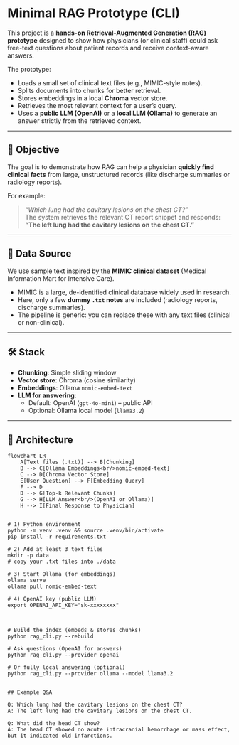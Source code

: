 # Minimal RAG Prototype (CLI)

This project is a **hands-on Retrieval-Augmented Generation (RAG) prototype** designed to show how physicians (or clinical staff) could ask free-text questions about patient records and receive context-aware answers.  

The prototype:
- Loads a small set of clinical text files (e.g., MIMIC-style notes).
- Splits documents into chunks for better retrieval.
- Stores embeddings in a local **Chroma** vector store.
- Retrieves the most relevant context for a user’s query.
- Uses a **public LLM (OpenAI)** or a **local LLM (Ollama)** to generate an answer strictly from the retrieved context.

---

## 🎯 Objective
The goal is to demonstrate how RAG can help a physician **quickly find clinical facts** from large, unstructured records (like discharge summaries or radiology reports).  

For example:  
> *“Which lung had the cavitary lesions on the chest CT?”*  
The system retrieves the relevant CT report snippet and responds:  
**“The left lung had the cavitary lesions on the chest CT.”**

---

## 📂 Data Source
We use sample text inspired by the **MIMIC clinical dataset** (Medical Information Mart for Intensive Care).  
- MIMIC is a large, de-identified clinical database widely used in research.  
- Here, only a few **dummy `.txt` notes** are included (radiology reports, discharge summaries).  
- The pipeline is generic: you can replace these with any text files (clinical or non-clinical).

---

## 🛠️ Stack
- **Chunking**: Simple sliding window  
- **Vector store**: Chroma (cosine similarity)  
- **Embeddings**: Ollama `nomic-embed-text`  
- **LLM for answering**:  
  - Default: OpenAI (`gpt-4o-mini`) – public API  
  - Optional: Ollama local model (`llama3.2`)  

---

## 🔄 Architecture

```mermaid
flowchart LR
    A[Text files (.txt)] --> B[Chunking]
    B --> C[Ollama Embeddings<br/>nomic-embed-text]
    C --> D[Chroma Vector Store]
    E[User Question] --> F[Embedding Query]
    F --> D
    D --> G[Top-k Relevant Chunks]
    G --> H[LLM Answer<br/>(OpenAI or Ollama)]
    H --> I[Final Response to Physician]


# 1) Python environment
python -m venv .venv && source .venv/bin/activate
pip install -r requirements.txt

# 2) Add at least 3 text files
mkdir -p data
# copy your .txt files into ./data

# 3) Start Ollama (for embeddings)
ollama serve
ollama pull nomic-embed-text

# 4) OpenAI key (public LLM)
export OPENAI_API_KEY="sk-xxxxxxxx"



# Build the index (embeds & stores chunks)
python rag_cli.py --rebuild

# Ask questions (OpenAI for answers)
python rag_cli.py --provider openai

# Or fully local answering (optional)
python rag_cli.py --provider ollama --model llama3.2


## Example Q&A

Q: Which lung had the cavitary lesions on the chest CT?
A: The left lung had the cavitary lesions on the chest CT.

Q: What did the head CT show?
A: The head CT showed no acute intracranial hemorrhage or mass effect, but it indicated old infarctions.
